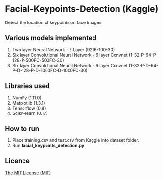 # Facial-Keypoints-Detection (Kaggle)
Detect the location of keypoints on face images

## Various models implemented

1. Two layer Neural Network - 2 Layer (9216-100-30)
2. Six layer Convolutional Neural Network - 6 layer Convnet (1-32-P-64-P-128-P-500FC-500FC-30)
3. Six layer Convolutional Neural Network - 6 layer Convnet (1-32-P-D-64-P-D-128-P-D-1000FC-D-1000FC-30)

## Libraries used

1. NumPy (1.11.0)
2. Matplotlib (1.3.1)
3. Tensorflow (0.8)
4. Scikit-learn (0.17)

## How to run

1. Place training.csv and test.csv from Kaggle into dataset folder.
2. Run **facial_keypoints_detection.py**.

## Licence
[The MIT License (MIT)](LICENSE)
